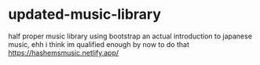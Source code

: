 # updated-music-library
half proper music library using bootstrap
an actual introduction to japanese music, ehh i think im qualified enough by now to do that
https://hashemsmusic.netlify.app/
